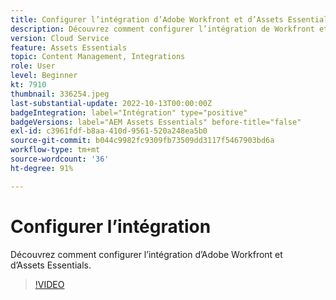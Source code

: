 ```yaml
---
title: Configurer l’intégration d’Adobe Workfront et d’Assets Essentials
description: Découvrez comment configurer l’intégration de Workfront et d’Assets Essentials.
version: Cloud Service
feature: Assets Essentials
topic: Content Management, Integrations
role: User
level: Beginner
kt: 7910
thumbnail: 336254.jpeg
last-substantial-update: 2022-10-13T00:00:00Z
badgeIntegration: label="Intégration" type="positive"
badgeVersions: label="AEM Assets Essentials" before-title="false"
exl-id: c3961fdf-b8aa-410d-9561-520a248ea5b0
source-git-commit: b044c9982fc9309fb73509dd3117f5467903bd6a
workflow-type: tm+mt
source-wordcount: '36'
ht-degree: 91%

---
```


# Configurer l’intégration

Découvrez comment configurer l’intégration d’Adobe Workfront et d’Assets Essentials.

>[!VIDEO](https://video.tv.adobe.com/v/336254?quality=12&learn=on)
